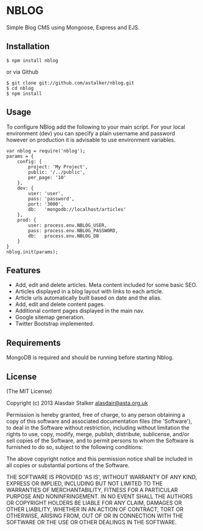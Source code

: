 # NBLOG

Simple Blog CMS using Mongoose, Express and EJS.

## Installation

    $ npm install nblog

or via Github

    $ git clone git://github.com/astalker/nblog.git
    $ cd nblog
    $ npm install

## Usage

To configure NBlog add the following to your main script. For your local environment (dev) you can specify a plain username and password however on production it is advisable to use environment variables. 

    var nblog = require('nblog');
    params = {
        config: {
            project: 'My Project',
            public: '/../public',
            per_page: '10'
        },
        dev: {
            user: 'user',
            pass: 'password',
            port: '3000',
            db:   'mongodb://localhost/articles'
        },
        prod: {
            user: process.env.NBLOG_USER,
            pass: process.env.NBLOG_PASSWORD,
            db:   process.env.NBLOG_DB
        }
    }
    nblog.init(params);

## Features

  * Add, edit and delete articles. Meta content included for some basic SEO.
  * Articles displayed in a blog layout with links to each article.
  * Article urls automatically built based on date and the alias.
  * Add, edit and delete content pages.
  * Additional content pages displayed in the main nav.
  * Google sitemap generation.
  * Twitter Bootstrap implemented.

## Requirements

MongoDB is required and should be running before starting Nblog.

## License 

(The MIT License)

Copyright (c) 2013 Alasdair Stalker alasdair@asta.org.uk

Permission is hereby granted, free of charge, to any person obtaining
a copy of this software and associated documentation files (the
'Software'), to deal in the Software without restriction, including
without limitation the rights to use, copy, modify, merge, publish,
distribute, sublicense, and/or sell copies of the Software, and to
permit persons to whom the Software is furnished to do so, subject to
the following conditions:

The above copyright notice and this permission notice shall be
included in all copies or substantial portions of the Software.

THE SOFTWARE IS PROVIDED 'AS IS', WITHOUT WARRANTY OF ANY KIND,
EXPRESS OR IMPLIED, INCLUDING BUT NOT LIMITED TO THE WARRANTIES OF
MERCHANTABILITY, FITNESS FOR A PARTICULAR PURPOSE AND NONINFRINGEMENT.
IN NO EVENT SHALL THE AUTHORS OR COPYRIGHT HOLDERS BE LIABLE FOR ANY
CLAIM, DAMAGES OR OTHER LIABILITY, WHETHER IN AN ACTION OF CONTRACT,
TORT OR OTHERWISE, ARISING FROM, OUT OF OR IN CONNECTION WITH THE
SOFTWARE OR THE USE OR OTHER DEALINGS IN THE SOFTWARE.
